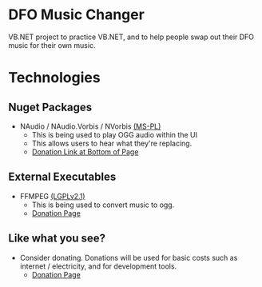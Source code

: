 # DFO Music Changer
VB.NET project to practice VB.NET, and to help people swap out their DFO music for their own music.


Technologies
============

Nuget Packages
--------------
* NAudio / NAudio.Vorbis / NVorbis  [(MS-PL)](https://opensource.org/licenses/MS-PL)
  * This is being used to play OGG audio within the UI
  * This allows users to hear what they're replacing.
  * [Donation Link at Bottom of Page](https://naudio.codeplex.com/)

External Executables
--------------------
* FFMPEG [(LGPLv2.1)](https://www.gnu.org/licenses/old-licenses/lgpl-2.1.html)
  * This is being used to convert music to ogg.
  * [Donation Page](https://www.ffmpeg.org/donations.html)


Like what you see?
------------------
* Consider donating. Donations will be used for basic costs such as internet / electricity, and for development tools.
  * [Donation Page](https://www.paypal.com/cgi-bin/webscr?cmd=_s-xclick&hosted_button_id=5RYAPRKWGMSNL)
